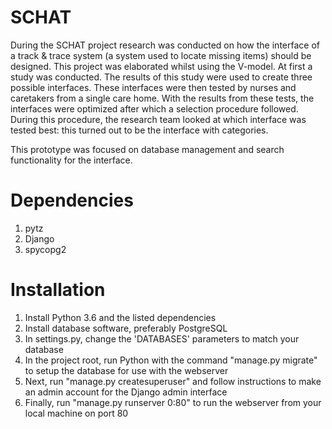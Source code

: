 # SCHAT
During the SCHAT project research was conducted on how the interface of a track &amp; trace system (a
system used to locate missing items) should be designed. This project was elaborated whilst using
the V-model. At first a study was conducted. The results of this study were used to create three
possible interfaces. These interfaces were then tested by nurses and caretakers from a single care
home. With the results from these tests, the interfaces were optimized after which a selection
procedure followed. During this procedure, the research team looked at which interface was tested
best: this turned out to be the interface with categories.

This prototype was focused on database management and search functionality for the interface.

# Dependencies
1. pytz
2. Django
3. spycopg2

# Installation
1. Install Python 3.6 and the listed dependencies
2. Install database software, preferably PostgreSQL
3. In settings.py, change the 'DATABASES' parameters to match your database
4. In the project root, run Python with the command "manage.py migrate" to setup the database for use with the webserver
5. Next, run "manage.py createsuperuser" and follow instructions to make an admin account for the Django admin interface
6. Finally, run "manage.py runserver 0:80" to run the webserver from your local machine on port 80
